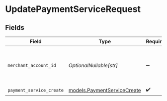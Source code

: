 # UpdatePaymentServiceRequest


## Fields

| Field                                                            | Type                                                             | Required                                                         | Description                                                      |
| ---------------------------------------------------------------- | ---------------------------------------------------------------- | ---------------------------------------------------------------- | ---------------------------------------------------------------- |
| `merchant_account_id`                                            | *OptionalNullable[str]*                                          | :heavy_minus_sign:                                               | The ID of the merchant account to use for this request.          |
| `payment_service_create`                                         | [models.PaymentServiceCreate](../models/paymentservicecreate.md) | :heavy_check_mark:                                               | N/A                                                              |